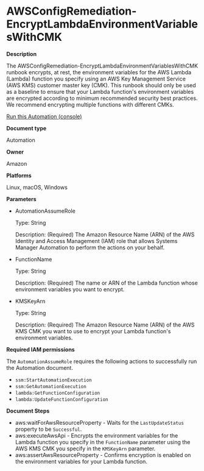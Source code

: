 # AWSConfigRemediation\-EncryptLambdaEnvironmentVariablesWithCMK<a name="automation-aws-encrypt-lambda-variables"></a>

**Description**

The AWSConfigRemediation\-EncryptLambdaEnvironmentVariablesWithCMK runbook encrypts, at rest, the environment variables for the AWS Lambda \(Lambda\) function you specify using an AWS Key Management Service \(AWS KMS\) customer master key \(CMK\)\. This runbook should only be used as a baseline to ensure that your Lambda function's environment variables are encrypted according to minimum recommended security best practices\. We recommend encrypting multiple functions with different CMKs\.

[Run this Automation \(console\)](https://console.aws.amazon.com/systems-manager/automation/execute/AWSConfigRemediation-EncryptLambdaEnvironmentVariablesWithCMK)

**Document type**

Automation

**Owner**

Amazon

**Platforms**

Linux, macOS, Windows

**Parameters**
+ AutomationAssumeRole

  Type: String

  Description: \(Required\) The Amazon Resource Name \(ARN\) of the AWS Identity and Access Management \(IAM\) role that allows Systems Manager Automation to perform the actions on your behalf\.
+ FunctionName

  Type: String

  Description: \(Required\) The name or ARN of the Lambda function whose environment variables you want to encrypt\.
+ KMSKeyArn

  Type: String

  Description: \(Required\) The Amazon Resource Name \(ARN\) of the AWS KMS CMK you want to use to encrypt your Lambda function's environment variables\.

**Required IAM permissions**

The `AutomationAssumeRole` requires the following actions to successfully run the Automation document\.
+ `ssm:StartAutomationExecution`
+ `ssm:GetAutomationExecution`
+ `lambda:GetFunctionConfiguration `
+ `lambda:UpdateFunctionConfiguration`

**Document Steps**
+ aws:waitForAwsResourceProperty \- Waits for the `LastUpdateStatus` property to be `Successful`\.
+ aws:executeAwsApi \- Encrypts the environment variables for the Lambda function you specify in the `FunctionName` parameter using the AWS KMS CMK you specify in the `KMSKeyArn` parameter\.
+ aws:assertAwsResourceProperty \- Confirms encryption is enabled on the environment variables for your Lambda function\.